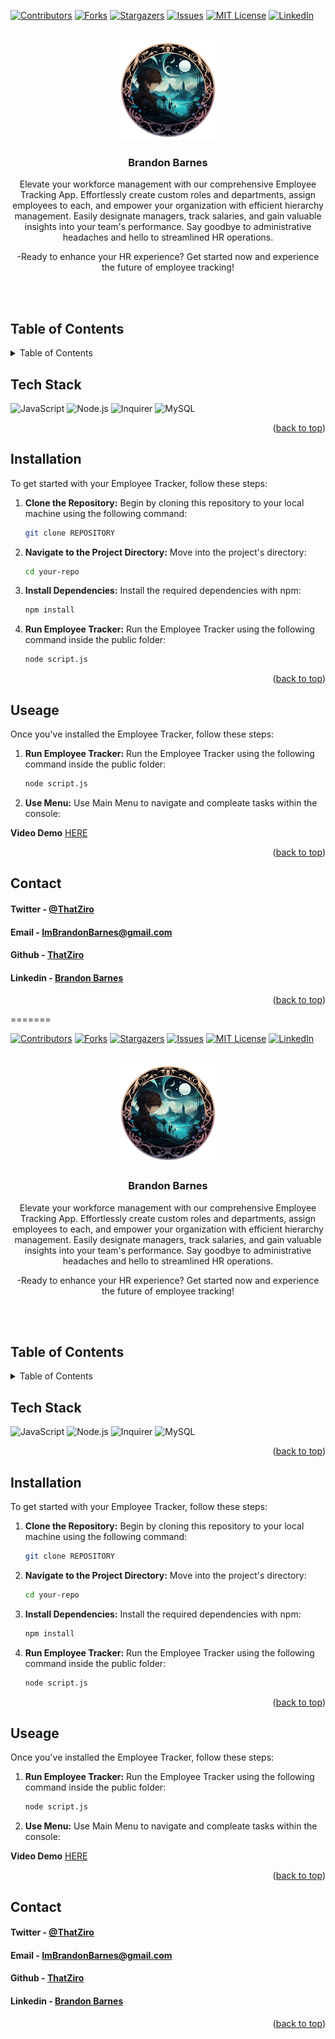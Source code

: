 <a name="readme-top"></a>

[![Contributors][contributors-shield]][contributors-url]
[![Forks][forks-shield]][forks-url]
[![Stargazers][stars-shield]][stars-url]
[![Issues][issues-shield]][issues-url]
[![MIT License][license-shield]][license-url]
[![LinkedIn][linkedin-shield]][linkedin-url]

<!-- PROJECT LOGO -->
<br />
<div align="center">
  <a href="https://github.com/ThatZiro/Employee-Tracker/">
    <img src="./README_Assets/README-Logo.png" alt="Logo" width="160" height="160">
  </a>

<h3 align="center">Brandon Barnes</h3>

  <p align="center">

Elevate your workforce management with our comprehensive Employee Tracking App. Effortlessly create custom roles and departments, assign employees to each, and empower your organization with efficient hierarchy management. Easily designate managers, track salaries, and gain valuable insights into your team's performance. Say goodbye to administrative headaches and hello to streamlined HR operations.

-Ready to enhance your HR experience? Get started now and experience the future of employee tracking!

  </p>

</div>
</br>
</br>


## Table of Contents

<!-- TABLE OF CONTENTS -->
<details>
  <summary>Table of Contents</summary>
  <ol>
    <li><a href="#tech-stack">Tech Stack</a></li>
    <li><a href="#installation">Installation</a></li>
    <li><a href="#useage">Useage</a></li>
    <li><a href="#todo">Todo</a></li>
    <li><a href="#contact">Contact</a></li>
  </ol>
</details>

## Tech Stack

<a name="tech-stack"></a>
![JavaScript](https://img.shields.io/badge/JavaScript-%23F7DF1E.svg?style=for-the-badge&logo=javascript&logoColor=%23black)
![Node.js](https://img.shields.io/badge/Node.js-%23339933.svg?style=for-the-badge&logo=node.js&logoColor=%23white)
![Inquirer](https://img.shields.io/badge/Inquirer-%230472B6.svg?style=for-the-badge&logo=inquirer&logoColor=%23white)
![MySQL](https://img.shields.io/badge/MySQL-%234479A1.svg?style=for-the-badge&logo=mysql&logoColor=%23white)



<p align="right">(<a href="#readme-top">back to top</a>)</p>

## Installation

<a name="installation"></a>

To get started with your Employee Tracker, follow these steps:

1. **Clone the Repository:** Begin by cloning this repository to your local machine using the following command:
   ```bash
   git clone REPOSITORY

2. **Navigate to the Project Directory:** Move into the project's directory:
    ```bash
    cd your-repo

3. **Install Dependencies:** Install the required dependencies with npm:
    ```bash
    npm install

4. **Run Employee Tracker:** Run the Employee Tracker using the following command inside the public folder:
    ```bash
    node script.js
<p align="right">(<a href="#readme-top">back to top</a>)</p>


## Useage

<a name="useage"></a>

Once you've installed the Employee Tracker, follow these steps:

1. **Run Employee Tracker:** Run the Employee Tracker using the following command inside the public folder:
    ```bash
    node script.js
2. **Use Menu:** Use Main Menu to navigate and compleate tasks within the console:


**Video Demo**
<a href="https://drive.google.com/file/d/1ZAo9uMM1h_bCANr7sT4JVC2735g7bEP3/view?usp=sharing"> HERE </a>
<p align="right">(<a href="#readme-top">back to top</a>)</p>

## Contact

<a name="contact"></a>

<h4>Twitter - <a href="https://twitter.com/ThatZiro">@ThatZiro</a></h4>
<h4>Email - <a href="mailto:ImBrandonBarnes@gmail.com">ImBrandonBarnes@gmail.com</a></h4>
<h4>Github - <a href="https://github.com/ThatZiro">ThatZiro</a></h4>
<h4>Linkedin - <a href="https://www.linkedin.com/in/brandon-barnes-4b2098232/">Brandon Barnes</a></h4>

<p align="right">(<a href="#readme-top">back to top</a>)</p>

<!-- MARKDOWN LINKS & IMAGES -->
<!-- https://www.markdownguide.org/basic-syntax/#reference-style-links -->

[contributors-shield]: https://img.shields.io/github/contributors/ThatZiro/Employee-Tracker.svg?style=for-the-badge
[contributors-url]: https://github.com/ThatZiro/Employee-Tracker/graphs/contributors
[forks-shield]: https://img.shields.io/github/forks/ThatZiro/Employee-Tracker.svg?style=for-the-badge
[forks-url]: https://github.com/ThatZiro/Employee-Tracker/network/members
[stars-shield]: https://img.shields.io/github/stars/ThatZiro/Employee-Tracker.svg?style=for-the-badge
[stars-url]: https://github.com/ThatZiro/Employee-Tracker/stargazers
[issues-shield]: https://img.shields.io/github/issues/ThatZiro/Employee-Tracker.svg?style=for-the-badge
[issues-url]: https://github.com/ThatZiro/Employee-Tracker/issues
[license-shield]: https://img.shields.io/github/license/ThatZiro/Employee-Tracker.svg?style=for-the-badge
[license-url]: https://github.com/ThatZiro/Employee-Tracker/blob/master/LICENSE.txt
[linkedin-shield]: https://img.shields.io/badge/-LinkedIn-black.svg?style=for-the-badge&logo=linkedin&colorB=555
[linkedin-url]: https://linkedin.com/in/linkedin_username
=======
<a name="readme-top"></a>

[![Contributors][contributors-shield]][contributors-url]
[![Forks][forks-shield]][forks-url]
[![Stargazers][stars-shield]][stars-url]
[![Issues][issues-shield]][issues-url]
[![MIT License][license-shield]][license-url]
[![LinkedIn][linkedin-shield]][linkedin-url]

<!-- PROJECT LOGO -->
<br />
<div align="center">
  <a href="https://github.com/ThatZiro/Employee-Tracker/">
    <img src="./README_Assets/README-Logo.png" alt="Logo" width="160" height="160">
  </a>

<h3 align="center">Brandon Barnes</h3>

  <p align="center">

Elevate your workforce management with our comprehensive Employee Tracking App. Effortlessly create custom roles and departments, assign employees to each, and empower your organization with efficient hierarchy management. Easily designate managers, track salaries, and gain valuable insights into your team's performance. Say goodbye to administrative headaches and hello to streamlined HR operations.

-Ready to enhance your HR experience? Get started now and experience the future of employee tracking!

  </p>

</div>
</br>
</br>


## Table of Contents

<!-- TABLE OF CONTENTS -->
<details>
  <summary>Table of Contents</summary>
  <ol>
    <li><a href="#tech-stack">Tech Stack</a></li>
    <li><a href="#installation">Installation</a></li>
    <li><a href="#useage">Useage</a></li>
    <li><a href="#todo">Todo</a></li>
    <li><a href="#contact">Contact</a></li>
  </ol>
</details>

## Tech Stack

<a name="tech-stack"></a>
![JavaScript](https://img.shields.io/badge/JavaScript-%23F7DF1E.svg?style=for-the-badge&logo=javascript&logoColor=%23black)
![Node.js](https://img.shields.io/badge/Node.js-%23339933.svg?style=for-the-badge&logo=node.js&logoColor=%23white)
![Inquirer](https://img.shields.io/badge/Inquirer-%230472B6.svg?style=for-the-badge&logo=inquirer&logoColor=%23white)
![MySQL](https://img.shields.io/badge/MySQL-%234479A1.svg?style=for-the-badge&logo=mysql&logoColor=%23white)



<p align="right">(<a href="#readme-top">back to top</a>)</p>

## Installation

<a name="installation"></a>

To get started with your Employee Tracker, follow these steps:

1. **Clone the Repository:** Begin by cloning this repository to your local machine using the following command:
   ```bash
   git clone REPOSITORY

2. **Navigate to the Project Directory:** Move into the project's directory:
    ```bash
    cd your-repo

3. **Install Dependencies:** Install the required dependencies with npm:
    ```bash
    npm install

4. **Run Employee Tracker:** Run the Employee Tracker using the following command inside the public folder:
    ```bash
    node script.js
<p align="right">(<a href="#readme-top">back to top</a>)</p>


## Useage

<a name="useage"></a>

Once you've installed the Employee Tracker, follow these steps:

1. **Run Employee Tracker:** Run the Employee Tracker using the following command inside the public folder:
    ```bash
    node script.js
2. **Use Menu:** Use Main Menu to navigate and compleate tasks within the console:


**Video Demo**
<a href="https://drive.google.com/file/d/1ZAo9uMM1h_bCANr7sT4JVC2735g7bEP3/view?usp=sharing"> HERE </a>
<p align="right">(<a href="#readme-top">back to top</a>)</p>

## Contact

<a name="contact"></a>

<h4>Twitter - <a href="https://twitter.com/ThatZiro">@ThatZiro</a></h4>
<h4>Email - <a href="mailto:ImBrandonBarnes@gmail.com">ImBrandonBarnes@gmail.com</a></h4>
<h4>Github - <a href="https://github.com/ThatZiro">ThatZiro</a></h4>
<h4>Linkedin - <a href="https://www.linkedin.com/in/brandon-barnes-4b2098232/">Brandon Barnes</a></h4>

<p align="right">(<a href="#readme-top">back to top</a>)</p>

<!-- MARKDOWN LINKS & IMAGES -->
<!-- https://www.markdownguide.org/basic-syntax/#reference-style-links -->

[contributors-shield]: https://img.shields.io/github/contributors/ThatZiro/Employee-Tracker.svg?style=for-the-badge
[contributors-url]: https://github.com/ThatZiro/Employee-Tracker/graphs/contributors
[forks-shield]: https://img.shields.io/github/forks/ThatZiro/Employee-Tracker.svg?style=for-the-badge
[forks-url]: https://github.com/ThatZiro/Employee-Tracker/network/members
[stars-shield]: https://img.shields.io/github/stars/ThatZiro/Employee-Tracker.svg?style=for-the-badge
[stars-url]: https://github.com/ThatZiro/Employee-Tracker/stargazers
[issues-shield]: https://img.shields.io/github/issues/ThatZiro/Employee-Tracker.svg?style=for-the-badge
[issues-url]: https://github.com/ThatZiro/Employee-Tracker/issues
[license-shield]: https://img.shields.io/github/license/ThatZiro/Employee-Tracker.svg?style=for-the-badge
[license-url]: https://github.com/ThatZiro/Employee-Tracker/blob/master/LICENSE.txt
[linkedin-shield]: https://img.shields.io/badge/-LinkedIn-black.svg?style=for-the-badge&logo=linkedin&colorB=555
[linkedin-url]: https://linkedin.com/in/linkedin_username
